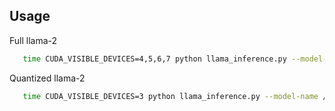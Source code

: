 <!-- USAGE EXAMPLES -->
## Usage

Full llama-2
```sh
   time CUDA_VISIBLE_DEVICES=4,5,6,7 python llama_inference.py --model-name /home/projects/llama/meta-llama_Llama-2-70b-chat-hf/ --prompt_file model_inputs/cui_formatted_llama.json --max-new-tokens 1000 --batch-size 1
```

Quantized llama-2
```sh
   time CUDA_VISIBLE_DEVICES=3 python llama_inference.py --model-name /home/projects/llama/TheBloke_Platypus2-70B-Instruct-GPTQ/ --prompt_file model_inputs/cui_formatted_llama.json --max-new-tokens 1000 --batch-size 1
```